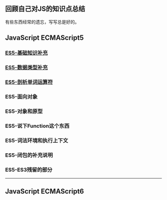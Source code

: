 ## 回顾自己对JS的知识点总结

<!-- 虽不是科班出身，但是做前端两年以来，总感觉自己少了对知识点的梳理和总结， -->
有些东西经常的遗忘，写写总是好的。

## JavaScript ECMAScript5
### [ES5-基础知识补充](es5/es5-basic/README.md)
### [ES5-数据类型补充](es5/es5-datatype/README.md)
### [ES5-剖析单词运算符](es5/es5-word/README.md)
### ES5-面向对象
### ES5-对象和原型
### ES5-说下Function这个东西
### ES5-词法环境和执行上下文
### ES5-闭包的补充说明
### ES5-ES3残留的部分


<!-- DOM类型声明 -->
<!-- DOM部分操作 -->
<!-- BOM部分说明 -->

---

## JavaScript ECMAScript6

